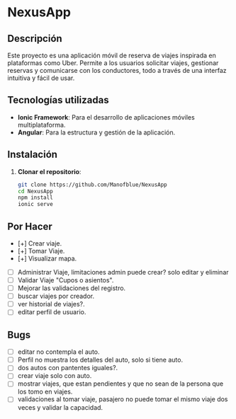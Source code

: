 # NexusApp

## Descripción

Este proyecto es una aplicación móvil de reserva de viajes inspirada en plataformas como Uber. Permite a los usuarios solicitar viajes, gestionar reservas y comunicarse con los conductores, todo a través de una interfaz intuitiva y fácil de usar.

## Tecnologías utilizadas

- **Ionic Framework**: Para el desarrollo de aplicaciones móviles multiplataforma.
- **Angular**: Para la estructura y gestión de la aplicación.

## Instalación

1. **Clonar el repositorio**:
   ```bash
   git clone https://github.com/Manofblue/NexusApp
   cd NexusApp
   npm install
   ionic serve

## Por Hacer

- [+] Crear viaje.
- [+] Tomar Viaje.
- [+] Visualizar mapa.
- [ ] Administrar Viaje, limitaciones admin puede crear? solo editar y eliminar
- [ ] Validar Viaje "Cupos o asientos".
- [ ] Mejorar las validaciones del registro.
- [ ] buscar viajes por creador.
- [ ] ver historial de viajes?.
- [ ] editar perfil de usuario.
## Bugs

- [ ] editar no contempla el auto.
- [ ] Perfil no muestra los detalles del auto, solo si tiene auto.
- [ ] dos autos con pantentes iguales?.
- [ ] crear viaje solo con auto.
- [ ] mostrar viajes, que estan pendientes y que no sean de la persona que los tomo en viajes.
- [ ] validaciones al tomar viaje, pasajero no puede tomar el mismo viaje dos veces y validar la capacidad.